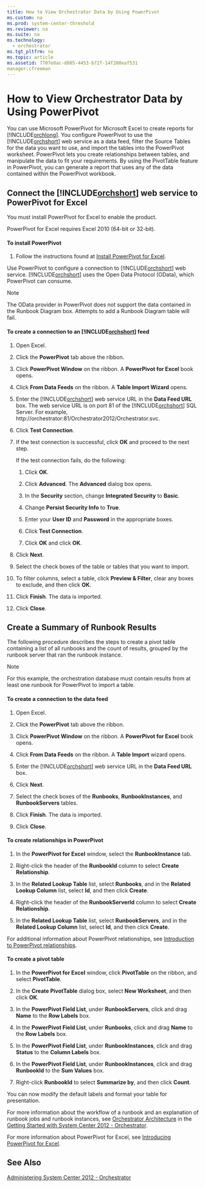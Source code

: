 ```yaml
---
title: How to View Orchestrator Data by Using PowerPivot
ms.custom: na
ms.prod: system-center-threshold
ms.reviewer: na
ms.suite: na
ms.technology: 
  - orchestrator
ms.tgt_pltfrm: na
ms.topic: article
ms.assetid: 7707e8ac-d885-4453-b72f-14f208eaf531
manager:cfreeman
---
```

# How to View Orchestrator Data by Using PowerPivot
You can use Microsoft PowerPivot for Microsoft Excel to create reports for [!INCLUDE[orchlong](../../orch/deploy/includes/orchlong_md.md)]. You configure PowerPivot to use the [!INCLUDE[orchshort](../../om/manage/includes/orchshort_md.md)] web service as a data feed, filter the Source Tables for the data you want to use, and import the tables into the PowerPivot worksheet. PowerPivot lets you create relationships between tables, and manipulate the data to fit your requirements. By using the PivotTable feature in PowerPivot, you can generate a report that uses any of the data contained within the PowerPivot workbook.  
  
## Connect the [!INCLUDE[orchshort](../../om/manage/includes/orchshort_md.md)] web service to PowerPivot for Excel  
You must install PowerPivot for Excel to enable the product.  
  
PowerPivot for Excel requires Excel 2010 \(64\-bit or 32\-bit\).  
  
#### To install PowerPivot  
  
1.  Follow the instructions found at [Install PowerPivot for Excel](http://go.microsoft.com/fwlink/p/?LinkID=184678).  
  
Use PowerPivot to configure a connection to [!INCLUDE[orchshort](../../om/manage/includes/orchshort_md.md)] web service. [!INCLUDE[orchshort](../../om/manage/includes/orchshort_md.md)] uses the Open Data Protocol \(OData\), which PowerPivot can consume.  
  
> [!NOTE]  
> The OData provider in PowerPivot does not support the data contained in the Runbook Diagram box. Attempts to add a Runbook Diagram table will fail.  
  
#### To create a connection to an [!INCLUDE[orchshort](../../om/manage/includes/orchshort_md.md)] feed  
  
1.  Open Excel.  
  
2.  Click the **PowerPivot** tab above the ribbon.  
  
3.  Click **PowerPivot Window** on the ribbon. A **PowerPivot for Excel** book opens.  
  
4.  Click **From Data Feeds** on the ribbon. A **Table Import Wizard** opens.  
  
5.  Enter the [!INCLUDE[orchshort](../../om/manage/includes/orchshort_md.md)] web service URL in the **Data Feed URL** box. The web service URL is on port 81 of the [!INCLUDE[orchshort](../../om/manage/includes/orchshort_md.md)] SQL Server. For example, http:\/\/orchestrator:81\/Orchestrator2012\/Orchestrator.svc.  
  
6.  Click **Test Connection**.  
  
7.  If the test connection is successful, click **OK** and proceed to the next step.  
  
    If the test connection fails, do the following:  
  
    1.  Click **OK**.  
  
    2.  Click **Advanced**. The **Advanced** dialog box opens.  
  
    3.  In the **Security** section, change **Integrated Security** to **Basic**.  
  
    4.  Change **Persist Security Info** to **True**.  
  
    5.  Enter your **User ID** and **Password** in the appropriate boxes.  
  
    6.  Click **Test Connection**.  
  
    7.  Click **OK** and click **OK**.  
  
8.  Click **Next**.  
  
9. Select the check boxes of the table or tables that you want to import.  
  
10. To filter columns, select a table, click **Preview & Filter**, clear any boxes to exclude, and then click **OK**.  
  
11. Click **Finish**. The data is imported.  
  
12. Click **Close**.  
  
## Create a Summary of Runbook Results  
The following procedure describes the steps to create a pivot table containing a list of all runbooks and the count of results, grouped by the runbook server that ran the runbook instance.  
  
> [!NOTE]  
> For this example, the orchestration database must contain results from at least one runbook for PowerPivot to import a table.  
  
#### To create a connection to the data feed  
  
1.  Open Excel.  
  
2.  Click the **PowerPivot** tab above the ribbon.  
  
3.  Click **PowerPivot Window** on the ribbon. A **PowerPivot for Excel** book opens.  
  
4.  Click **From Data Feeds** on the ribbon. A **Table Import** wizard opens.  
  
5.  Enter the [!INCLUDE[orchshort](../../om/manage/includes/orchshort_md.md)] web service URL in the **Data Feed URL** box.  
  
6.  Click **Next**.  
  
7.  Select the check boxes of the **Runbooks**, **RunbookInstances**, and **RunbookServers** tables.  
  
8.  Click **Finish**. The data is imported.  
  
9. Click **Close**.  
  
#### To create relationships in PowerPivot  
  
1.  In the **PowerPivot for Excel** window, select the **RunbookInstance** tab.  
  
2.  Right\-click the header of the **RunbookId** column to select **Create Relationship**.  
  
3.  In the **Related Lookup Table** list, select **Runbooks**, and in the **Related Lookup Column** list, select **Id**, and then click **Create**.  
  
4.  Right\-click the header of the **RunbookServerId** column to select **Create Relationship**.  
  
5.  In the **Related Lookup Table** list, select **RunbookServers**, and in the **Related Lookup Column** list, select **Id**, and then click **Create**.  
  
For additional information about PowerPivot relationships, see [Introduction to PowerPivot relationships](http://go.microsoft.com/fwlink/p/?LinkId=224794).  
  
#### To create a pivot table  
  
1.  In the **PowerPivot for Excel** window, click **PivotTable** on the ribbon, and select **PivotTable**.  
  
2.  In the **Create PivotTable** dialog box, select **New Worksheet**, and then click **OK**.  
  
3.  In the **PowerPivot Field List**, under **RunbookServers**, click and drag **Name** to the **Row Labels** box.  
  
4.  In the **PowerPivot Field List**, under **Runbooks**, click and drag **Name** to the **Row Labels** box.  
  
5.  In the **PowerPivot Field List**, under **RunbookInstances**, click and drag **Status** to the **Column Labels** box.  
  
6.  In the **PowerPivot Field List**, under **RunbookInstances**, click and drag **RunbookId** to the **Sum Values** box.  
  
7.  Right\-click **RunbookId** to select **Summarize by**, and then click **Count**.  
  
You can now modify the default labels and format your table for presentation.  
  
For more information about the workflow of a runbook and an explanation of runbook jobs and runbook instances, see [Orchestrator Architecture](../../orch/getstarted/Orchestrator-Architecture.md) in the [Getting Started with System Center 2012 - Orchestrator](../../orch/getstarted/Getting-Started-with-System-Center-2012---Orchestrator.md).  
  
For more information about PowerPivot for Excel, see [Introducing PowerPivot for Excel](http://go.microsoft.com/fwlink/p/?LinkID=187006).  
  
## See Also  
[Administering System Center 2012 - Orchestrator](../../orch/manage/Administering-System-Center-2012---Orchestrator.md)  
  
